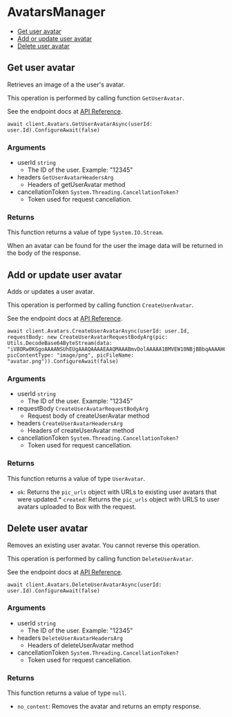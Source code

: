 # AvatarsManager


- [Get user avatar](#get-user-avatar)
- [Add or update user avatar](#add-or-update-user-avatar)
- [Delete user avatar](#delete-user-avatar)

## Get user avatar

Retrieves an image of a the user's avatar.

This operation is performed by calling function `GetUserAvatar`.

See the endpoint docs at
[API Reference](https://developer.box.com/reference/get-users-id-avatar/).

<!-- sample get_users_id_avatar -->
```
await client.Avatars.GetUserAvatarAsync(userId: user.Id).ConfigureAwait(false)
```

### Arguments

- userId `string`
  - The ID of the user. Example: "12345"
- headers `GetUserAvatarHeadersArg`
  - Headers of getUserAvatar method
- cancellationToken `System.Threading.CancellationToken?`
  - Token used for request cancellation.


### Returns

This function returns a value of type `System.IO.Stream`.

When an avatar can be found for the user the
image data will be returned in the body of the
response.


## Add or update user avatar

Adds or updates a user avatar.

This operation is performed by calling function `CreateUserAvatar`.

See the endpoint docs at
[API Reference](https://developer.box.com/reference/post-users-id-avatar/).

<!-- sample post_users_id_avatar -->
```
await client.Avatars.CreateUserAvatarAsync(userId: user.Id, requestBody: new CreateUserAvatarRequestBodyArg(pic: Utils.DecodeBase64ByteStream(data: "iVBORw0KGgoAAAANSUhEUgAAAQAAAAEAAQMAAABmvDolAAAAA1BMVEW10NBjBBbqAAAAH0lEQVRoge3BAQ0AAADCoPdPbQ43oAAAAAAAAAAAvg0hAAABmmDh1QAAAABJRU5ErkJggg=="), picContentType: "image/png", picFileName: "avatar.png")).ConfigureAwait(false)
```

### Arguments

- userId `string`
  - The ID of the user. Example: "12345"
- requestBody `CreateUserAvatarRequestBodyArg`
  - Request body of createUserAvatar method
- headers `CreateUserAvatarHeadersArg`
  - Headers of createUserAvatar method
- cancellationToken `System.Threading.CancellationToken?`
  - Token used for request cancellation.


### Returns

This function returns a value of type `UserAvatar`.

* `ok`: Returns the `pic_urls` object with URLs to existing
user avatars that were updated.* `created`: Returns the `pic_urls` object with URLS to user avatars
uploaded to Box with the request.


## Delete user avatar

Removes an existing user avatar.
You cannot reverse this operation.

This operation is performed by calling function `DeleteUserAvatar`.

See the endpoint docs at
[API Reference](https://developer.box.com/reference/delete-users-id-avatar/).

<!-- sample delete_users_id_avatar -->
```
await client.Avatars.DeleteUserAvatarAsync(userId: user.Id).ConfigureAwait(false)
```

### Arguments

- userId `string`
  - The ID of the user. Example: "12345"
- headers `DeleteUserAvatarHeadersArg`
  - Headers of deleteUserAvatar method
- cancellationToken `System.Threading.CancellationToken?`
  - Token used for request cancellation.


### Returns

This function returns a value of type `null`.

* `no_content`: Removes the avatar and returns an empty response.


